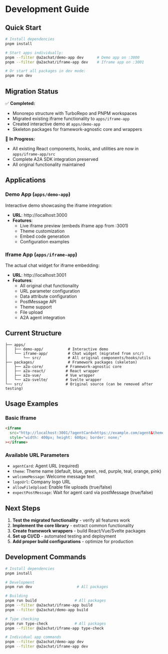 # Development Guide

## Quick Start

```bash
# Install dependencies
pnpm install

# Start apps individually:
pnpm --filter @a2achat/demo-app dev      # Demo app on :3000
pnpm --filter @a2achat/iframe-app dev    # Iframe app on :3001

# Or start all packages in dev mode:
pnpm run dev
```

## Migration Status

✅ **Completed:**
- Monorepo structure with TurboRepo and PNPM workspaces
- Migrated existing iframe functionality to `apps/iframe-app`
- Created interactive demo at `apps/demo-app`
- Skeleton packages for framework-agnostic core and wrappers

🚧 **In Progress:**
- All existing React components, hooks, and utilities are now in `apps/iframe-app/src`
- Complete A2A SDK integration preserved
- All original functionality maintained

## Applications

### Demo App (`apps/demo-app`)

Interactive demo showcasing the iframe integration:
- **URL**: http://localhost:3000
- **Features**: 
  - Live iframe preview (embeds iframe app from :3001)
  - Theme customization
  - Embed code generation
  - Configuration examples

### Iframe App (`apps/iframe-app`)

The actual chat widget for iframe embedding:
- **URL**: http://localhost:3001
- **Features**:
  - All original chat functionality
  - URL parameter configuration
  - Data attribute configuration
  - PostMessage API
  - Theme support
  - File upload
  - A2A agent integration

## Current Structure

```
├── apps/
│   ├── demo-app/           # Interactive demo
│   └── iframe-app/         # Chat widget (migrated from src/)
│       └── src/            # All original components/hooks/utils
├── packages/               # Framework packages (skeleton)
│   ├── a2a-core/          # Framework-agnostic core
│   ├── a2a-react/         # React wrapper
│   ├── a2a-vue/           # Vue wrapper
│   └── a2a-svelte/        # Svelte wrapper
└── src/                   # Original source (can be removed after testing)
```

## Usage Examples

### Basic Iframe

```html
<iframe 
  src="http://localhost:3001/?agentCard=https://example.com/agent&theme=blue"
  style="width: 400px; height: 600px; border: none;"
></iframe>
```


### Available URL Parameters

- `agentCard`: Agent URL (required)
- `theme`: Theme name (default, blue, green, red, purple, teal, orange, pink)
- `welcomeMessage`: Welcome message text
- `logoUrl`: Company logo URL
- `allowFileUpload`: Enable file uploads (true/false)
- `expectPostMessage`: Wait for agent card via postMessage (true/false)

## Next Steps

1. **Test the migrated functionality** - verify all features work
2. **Implement the core library** - extract common functionality
3. **Create framework wrappers** - build React/Vue/Svelte packages
4. **Set up CI/CD** - automated testing and deployment
5. **Add proper build configurations** - optimize for production

## Development Commands

```bash
# Install dependencies
pnpm install

# Development
pnpm run dev                    # All packages

# Building
pnpm run build                 # All packages
pnpm --filter @a2achat/iframe-app build
pnpm --filter @a2achat/demo-app build

# Type checking
pnpm run type-check            # All packages
pnpm --filter @a2achat/iframe-app type-check

# Individual app commands
pnpm --filter @a2achat/demo-app dev
pnpm --filter @a2achat/iframe-app dev
```
